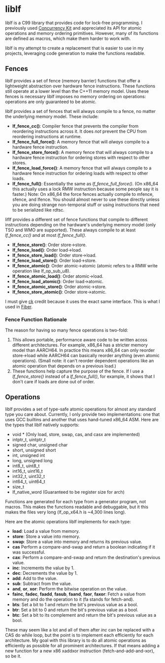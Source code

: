 # liblf
liblf is a C99 library that provides code for lock-free programming.
I previously used [Concurrency Kit](https://github.com/concurrencykit/ck) and
appreciated its API for atomic operations and memory ordering primitives.
However, many of its functions are defined as macros, which make them harder
to work with.

liblf is my attempt to create a replacement that is easier to use in my projects,
leveraging code generation to make the functions readable.

## Fences
liblf provides a set of fence (memory barrier) functions that offer a lightweight
abstraction over hardware fence instructions. These functions still operate at a
lower level than the C++11 memory model. Uses these fences is necessary liblf
imposes no memory ordering on operations: operations are only guaranteed to be
atomic.

liblf provides a set of fences that will always compile to a fence, no matter the
underlying memory model. These include:
- **lf_fence_cc()**: Compiler fence that prevents the compiler from reordering
  instructions across it. It does *not* prevent the CPU from reordering instructions
  at runtime.
- **lf_fence_full_force()**: A memory fence that will *always* compile to a
  hardware fence instruction.
- **lf_fence_store_force()**: A memory fence that will always compile to a hardware
  fence instruction for ordering stores with respect to other stores.
- **lf_fence_load_force()**: A memory fence that will always compile to a hardware
  fence instruction for ordering loads with respect to other loads.
- **lf_fence_full()**: Essentially the same as *lf_fence_full_force()*. (On x86_64
  this actually uses a lock RMW instruction because some people say it is faster.)
Note: On x86_64 the force fences actually compile to mfence, sfence, and lfence. You
should almost never to use these directly unless you are doing strange non-temporal
stuff or using instructions that need to be serialized like rdtsc.

liflf provides a different set of fence functions that compile to different instructions
depending on the hardware's underlying memory model (only TSO and WMO are supported).
These always compile to at least *lf_fence_cc()* and at most *lf_fence_full()*.
- **lf_fence_store()**: Order store->store.
- **lf_fence_load()**: Order load->load.
- **lf_fence_store_load()**: Order store->load.
- **lf_fence_load_store()**: Order load->store.
- **lf_fence_atomic()**: Order atomic->atomic (atomic refers to a RMW write operation
  like lf_op_sub_u8).
- **lf_fence_atomic_load()**: Order atomic->load.
- **lf_fence_load_atomic()**: Order load->atomic.
- **lf_fence_atomic_store()**: Order atomic->store.
- **lf_fence_store_atomic()**: Order store->atomic.

I must give [ck](https://github.com/concurrencykit/ck) credit because it uses the
exact same interface. This is what I used in [Fiber](https://github.com/carterww/fiber).

### Fence Function Rationale
The reason for having so many fence operations is two-fold:
1. This allows portable, performance aware code to be written acoss different architectures.
   For example, x86_64 has a stricter memory model than AARCH64. In practice this means
   x86_64 can only reorder store->load while AARCH64 can basically reorder anything (even
   atomic operations). (Small note: it can't reorder dependent operations like an atomic
   operation that depends on a previous load.)
2. These functions help capture the purpose of the fence. If I use a *lf_fence_store()*
   instead of a *lf_fence_full()*, for example, it shows that I don't care if loads
   are done out of order.

## Operations
liblf provides a set of type-safe atomic operations for almost any standard type you
care about. Currently, I only provide two implementations: one that uses GCC builtins
and another that uses hand-tuned x86_64 ASM. Here are the types that liblf natively
supports:
- void * (Only load, store, swap, cas, and casx are implemented)
- intptr_t, uintptr_t
- signed char, unsigned char
- short, unsigned short
- int, unsigned int
- long, unsigned long
- int8_t, uint8_t
- int16_t, uint16_t
- int32_t, uint32_t
- int64_t, uint64_t
- size_t
- lf_native_word (Guaranteed to be register size for arch)

Functions are generated for each type from a generator program, not macros. This makes
the functions readable and debuggable, but it this makes the files very long
(lf_op_x64.h is ~4,300 lines long).

Here are the atomic operations liblf implements for each type:
- **load**: Load a value from memory.
- **store**: Store a value into memory.
- **swap**: Store a value into memory and returns its previous value.
- **cas** Perform a compare-and-swap and return a boolean indicating
  if it was successful.
- **cax**: Perform a compare-and-swap and return the destination's previous value.
- **inc**: Increments the value by 1.
- **dec**: Decrements the value by 1.
- **add**: Add to the value.
- **sub**: Subtract from the value.
- **and**, **or**, **xor**: Perform the bitwise operation on the value.
- **fainc**, **fadec**, **faadd**, **fasub**, **faand**, **faor**, **faxor**: Fetch a
  value from memory and do the operation to it (fa stands for fetch-and).
- **bts**: Set a bit to 1 and return the bit's previous value as a bool.
- **btr**: Set a bit to 0 and return the bit's previous value as a bool.
- **btc**: Set a bit to its complement and return the bit's previous value as a bool.

These may seem like a lot and all of them after *inc* can be replaced with a CAS do
while loop, but the point is to implement each efficiently for each architecture. My
goal with this library is to do all atomic operations as efficiently as possible for
all prominent architectures. If that means adding a new function for a new x86 xaddxor
instruction (fetch-and-add-and-xor), so be it.
